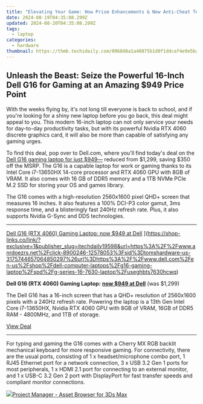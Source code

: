 ```yaml
---
title: "Elevating Your Game: How Prism Enhancements & New Anti-Cheat Tech Are Boosting Copilot+ Gaming Experience According to Microsoft"
date: 2024-08-19T04:35:08.299Z
updated: 2024-08-20T04:35:08.299Z
tags:
  - laptop
categories:
  - hardware
thumbnail: https://thmb.techidaily.com/0968d8a1a40875b1d0f1ddcaf4e9e5bab94f3c356978aa0b36076c07c7f8f9da.jpg
---
```


## Unleash the Beast: Seize the Powerful 16-Inch Dell G16 for Gaming at an Amazing $949 Price Point

With the weeks flying by, it's not long till everyone is back to school, and if you're looking for a shiny new laptop before you go back, this deal might appeal to you. This modern 16-inch laptop can not only service your needs for day-to-day productivity tasks, but with its powerful Nvidia RTX 4060 discrete graphics card, it will also be more than capable of satisfying any gaming urges.

 To find this deal, pop over to Dell.com, where you'll find today's deal on the [Dell G16 gaming laptop for just $949—](https://shop-links.co/link/?exclusive=1&publisher_slug=itechdaily19598&url=https%3A%2F%2Fwww.anrdoezrs.net%2Fclick-8900246-12578053%3Fsid%3Dtomshardware-us-1480388618869143757%26url%3Dhttps%3A%2F%2Fwww.dell.com%2Fen-us%2Fshop%2Fdell-computer-laptops%2Fg16-gaming-laptop%2Fspd%2Fg-series-16-7630-laptop%2Fuseghbts7630hcwq) reduced from $1,299, saving $350 off the MSRP. The G16 is a capable laptop for work or gaming thanks to its Intel Core i7-13650HX 14-core processor and RTX 4060 GPU with 8GB of VRAM. It also comes with 16 GB of DDR5 memory and a 1TB NVMe PCIe M.2 SSD for storing your OS and games library.

 The G16 comes with a high-resolution 2560x1600 pixel QHD+ screen that measures 16 inches. It also features a 100% DCI-P3 color gamut, 3ms response time, and a blisteringly fast 240Hz refresh rate. Plus, it also supports Nvidia G-Sync and DDS technologies.

---

[Dell G16 (RTX 4060) Gaming Laptop: now $949 at Dell](https://cdn.mos.cms.futurecdn.net/NPJauG39StrdYgY3X3uGgL-200-100.png "Dell G16 (RTX 4060) Gaming Laptop: now $949 at Dell") ](https://shop-links.co/link/?exclusive=1&publisher_slug=itechdaily19598&url=https%3A%2F%2Fwww.anrdoezrs.net%2Fclick-8900246-12578053%3Fsid%3Dtomshardware-us-3175744657064850297%26url%3Dhttps%3A%2F%2Fwww.dell.com%2Fen-us%2Fshop%2Fdell-computer-laptops%2Fg16-gaming-laptop%2Fspd%2Fg-series-16-7630-laptop%2Fuseghbts7630hcwq)

**Dell G16 (RTX 4060) Gaming Laptop:** [**now $949 at Dell**](https://shop-links.co/link/?exclusive=1&publisher_slug=itechdaily19598&url=https%3A%2F%2Fwww.anrdoezrs.net%2Fclick-8900246-12578053%3Fsid%3Dtomshardware-us-1656256097590331776%26url%3Dhttps%3A%2F%2Fwww.dell.com%2Fen-us%2Fshop%2Fdell-computer-laptops%2Fg16-gaming-laptop%2Fspd%2Fg-series-16-7630-laptop%2Fuseghbts7630hcwq)  (was $1,299)  
  
 The Dell G16 has a 16-inch screen that has a QHD+ resolution of 2560x1600 pixels with a 240Hz refresh rate. Powering the laptop is a 13th Gen Intel Core i7-13650HX, Nvidia RTX 4060 GPU with 8GB of VRAM, 16GB of DDR5 RAM - 4800MHz, and 1TB of storage.

[View Deal](https://shop-links.co/link/?exclusive=1&publisher_slug=itechdaily19598&url=https%3A%2F%2Fwww.anrdoezrs.net%2Fclick-8900246-12578053%3Fsid%3Dtomshardware-us-3175744657064850297%26url%3Dhttps%3A%2F%2Fwww.dell.com%2Fen-us%2Fshop%2Fdell-computer-laptops%2Fg16-gaming-laptop%2Fspd%2Fg-series-16-7630-laptop%2Fuseghbts7630hcwq)

---

 For typing and gaming the G16 comes with a Cherry MX RGB backlit mechanical keyboard for more responsive gaming. For connectivity, there are the usual ports, consisting of 1 x headset/microphone combo port, 1 RJ45 Ethernet port for a network connection, 3 x USB 3.2 Gen 1 ports for most peripherals, 1 x HDMI 2.1 port for connecting to an external monitor, and 1 x USB-C 3.2 Gen 2 port with DisplayPort for fast transfer speeds and compliant monitor connections.

<ins class="adsbygoogle"
     style="display:block"
     data-ad-format="autorelaxed"
     data-ad-client="ca-pub-7571918770474297"
     data-ad-slot="1223367746"></ins>



<ins class="adsbygoogle"
     style="display:block"
     data-ad-client="ca-pub-7571918770474297"
     data-ad-slot="8358498916"
     data-ad-format="auto"
     data-full-width-responsive="true"></ins>



<!-- affiliate ads begin -->
<a href="https://secure.2checkout.com/order/checkout.php?PRODS=4709458&QTY=1&AFFILIATE=108875&CART=1"><img src="https://3d-kstudio.com/wp-content/uploads/2014/02/Project-Manager-3D-Models-4-800x800.jpg" border="0">Project Manager - Asset Browser for 3Ds Max</a>
<!-- affiliate ads end -->
